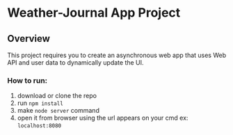 # Weather-Journal App Project

## Overview
This project requires you to create an asynchronous web app that uses Web API and user data to dynamically update the UI. 

### How to run:
1. download or clone the repo
1. run `npm install`
1. make `node server` command
1. open it from browser using the url appears on your cmd ex: `localhost:8080`